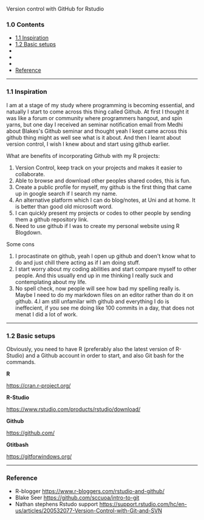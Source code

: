 Version control with GitHub for Rstudio

### 1.0 Contents

- [1.1 Inspiration](https://github.com/jungxue/R-lyublyu-Git/blob/master/README.md#11-inspiration)
- [1.2 Basic setups]()
- []()
- []()
- []()
- [Reference]()

-------------------------------------------------------------------------------------------------------------------

### 1.1 Inspiration

I am at a stage of my study where programming is becoming essential, and natually I start to come across this thing called Github. At first I thought it was like a forum or community where programmers hangout, and spin yarns, but one day I received an seminar notification email from Medhi about Blakes's Github seminar and thought yeah I kept came across this github thing might as well see what is it about. And then I learnt about version control, I wish I knew about and start using github earlier.

What are benefits of incorporating Github with my R projects:

1. Version Control, keep track on your projects and makes it easier to collaborate. 
2. Able to browse and download other peoples shared codes, this is fun.
3. Create a public profile for myself, my github is the first thing that came up in google search if I search my name.
4. An alternative platform which I can do blog/notes, at Uni and at home. It is better than good old microsoft word. 
5. I can quickly present my projects or codes to other people by sending them a github repository link.
6. Need to use github if I was to create my personal website using R Blogdown.

Some cons

1. I procastinate on github, yeah I open up github and doen't know what to do and just chill there acting as if I am doing stuff.
2. I start worry about my coding abilities and start compare myself to other people. And this usually end up in me thinking I really suck and contemplating about my life. 
3. No spell check, now people will see how bad my spelling really is. Maybe I need to do my markdown files on an editor rather than do it on github. 
4.I am still unfamilar with github and everything I do is ineffecient, if you see me doing like 100 commits in a day, that does not menat I did a lot of work. 

-------------------------------------------------------------------------------------------------------------------

### 1.2 Basic setups

Obviously, you need to have R (preferably also the latest version of R-Studio) and a Github account in order to start, and also Git bash for the commands. 

**R**

https://cran.r-project.org/

**R-Studio**

https://www.rstudio.com/products/rstudio/download/

**Github**

https://github.com/

**Gtitbash**

https://gitforwindows.org/



-------------------------------------------------------------------------------------------------------------------


### Reference

- R-blogger https://www.r-bloggers.com/rstudio-and-github/
- Blake Seer https://github.com/sccuoa/intro-to-git
- Nathan stephens Rstudo support https://support.rstudio.com/hc/en-us/articles/200532077-Version-Control-with-Git-and-SVN

